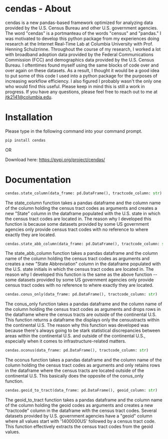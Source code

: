 # cendas - About
cendas is a new pandas-based framework optimized for analyzing data provided by the U.S. Census Bureau and other U.S. government agencies.  The word "cendas" is a portmanteau of the words "census" and "pandas."  I was motivated to develop this python package from my experiences doing research at the Internet Real-Time Lab at Columbia University with Prof. Henning Schulzrinne.  Throughout the course of my research, I worked a lot with broadband adoption data provided by the Federal Communications Commission (FCC) and demographics data provided by the U.S. Census Bureau.  I oftentimes found myself using the same blocks of code over and over again on these datasets.  As a result, I thought it would be a good idea to put some of this code I used into a python package for the purposes of increasing workflow efficiency.  I also figured I probably wasn't the only one who would find this useful.  Please keep in mind this is still a work in progress.  If you have any questions, please feel free to reach out to me at jtk2141@columbia.edu.

# Installation

Please type in the following command into your command prompt.
```python
pip install cendas
```
OR

Download here: https://pypi.org/project/cendas/

# Documentation
```python
cendas.state_column(data_frame: pd.DataFrame(), tractcode_column: str)
```
The state_column function takes a pandas dataframe and the column name of the column holding the census tract codes as arguments and creates a new "State" column in the dataframe populated with the U.S. state in which the census tract codes are located in.  The reason why I developed this function is because some datasets provided by some US government agencies only provide census tract codes with no reference to where exactly they are located.  

```python
cendas.state_abb_column(data_frame: pd.DataFrame(), tractcode_column: str)
```
The state_abb_column function takes a pandas dataframe and the column name of the column holding the census tract codes as arguments and creates a new "State Abbreviation" column in the dataframe populated with the U.S. state initials in which the census tract codes are located in.  The reason why I developed this function is the same as the above function -- some datasets provided by some US government agencies only provide census tract codes with no reference to where exactly they are located.  

```python
cendas.conus_only(data_frame: pd.DataFrame(), tractcode_column: str)
```
The conus_only function takes a pandas dataframe and the column name of the column holding the census tract codes as arguments and drops rows in the dataframe where the census tracts are outside of the continental U.S.  This function returns a dataframe the displays only the censustracts within the continental U.S.  The reason why this function was developed was because there's always going to be stark statistical discrepancies between areas within the continental U.S. and outside of the continental U.S., especially when it comes to infrastructure-related matters.  

```python
cendas.oconus(data_frame: pd.DataFrame(), tractcode_column: str)
```
The oconus function takes a pandas dataframe and the column name of the column holding the census tract codes as arguments and only retains rows in the dataframe where the census tracts are located outside of the continental U.S.  This basically does the opposite of the conus_only function.

```python
cendas.geoid_to_tract(data_frame: pd.DataFrame(), geoid_column: str)
```
The geoid_to_tract function takes a pandas dataframe and the column name of the column holding the geoid codes as arguments and creates a new "tractcode" column in the dataframe with the census tract codes.  Several datasets provided by U.S. government agencies have a "geoid" column where all values start with '1400000US' followed by a census tract code.  This function effectively extracts the census tract codes from the geoid values.  
